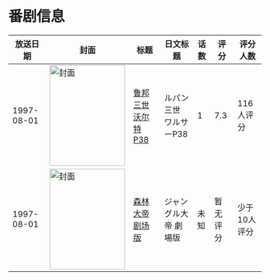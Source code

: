 # 番剧信息

|放送日期|封面|标题|日文标题|话数|评分|评分人数|
|---|---|---|---|---|---|---|
|1997-08-01|<img src="https://lain.bgm.tv/pic/cover/c/84/31/83548_68GSV.jpg" alt="封面" style="width:150px;height:200px;object-fit:cover;">|[鲁邦三世 沃尔特P38](https://bangumi.tv/subject/83548)|ルパン三世 ワルサーP38|1|7.3|116人评分|
|1997-08-01|<img src="https://lain.bgm.tv/pic/cover/c/55/cf/425951_seuTU.jpg" alt="封面" style="width:150px;height:200px;object-fit:cover;">|[森林大帝 剧场版](https://bangumi.tv/subject/425951)|ジャングル大帝 劇場版|未知|暂无评分|少于10人评分|
